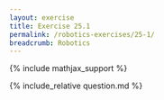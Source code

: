 ```yaml
---
layout: exercise
title: Exercise 25.1
permalink: /robotics-exercises/25-1/
breadcrumb: Robotics
---
```


{% include mathjax_support %}

<div><i class="arrow-up loader" data-chapter="robotics-exercises" data-exercise="ex_1" data-rating="0"></i></div>
{% include_relative question.md %}
